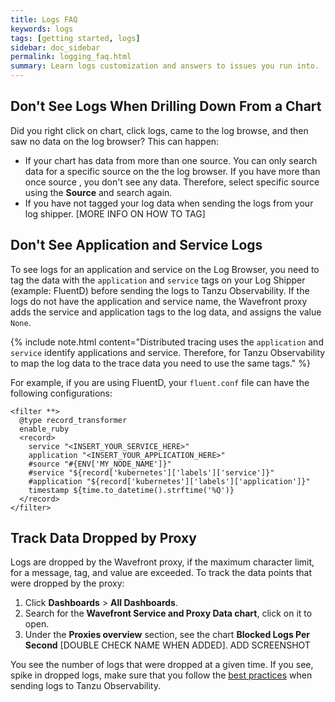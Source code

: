 ```yaml
---
title: Logs FAQ
keywords: logs
tags: [getting started, logs]
sidebar: doc_sidebar
permalink: logging_faq.html
summary: Learn logs customization and answers to issues you run into.
---
```


## Don't See Logs When Drilling Down From a Chart

Did you right click on chart, click logs, came to the log browse, and then saw no data on the log browser?
This can happen:
* If your chart has data from more than one source.
  You can only search data for a specific source on the the log browser. If you have more than once source , you don't see any data. Therefore, select specific source using the **Source** and search again.
* If you have not tagged your log data when sending the logs from your log shipper. [MORE INFO ON HOW TO TAG]

## Don't See Application and Service Logs

To see logs for an application and service on the Log Browser, you need to tag the data with the `application` and `service` tags on your Log Shipper (example: FluentD) before sending the logs to Tanzu Observability. If the logs do not have the application and service name, the Wavefront proxy adds the service and application tags to the log data, and assigns the value `None`.

{% include note.html content="Distributed tracing uses the `application` and `service` identify applications and service. Therefore, for Tanzu Observability to map the log data to the trace data you need to use the same tags." %}

For example, if you are using FluentD, your `fluent.conf` file can have the following configurations:
```
<filter **>
  @type record_transformer
  enable_ruby
  <record>
    service "<INSERT_YOUR_SERVICE_HERE>"
    application "<INSERT_YOUR_APPLICATION_HERE>" 
    #source "#{ENV['MY_NODE_NAME']}"    
    #service "${record['kubernetes']['labels']['service']}"
    #application "${record['kubernetes']['labels']['application']}"
    timestamp ${time.to_datetime().strftime('%Q')}
  </record>
</filter>

```

## Track Data Dropped by Proxy

Logs are dropped by the Wavefront proxy, if the maximum character limit, for a message, tag, and value are exceeded. To track the data points that were dropped by the proxy:
1. Click **Dashboards** > **All Dashboards**.
1. Search for the **Wavefront Service and Proxy Data chart**, click on it to open.
1. Under the **Proxies overview** section, see the chart **Blocked Logs Per Second** [DOUBLE CHECK NAME WHEN ADDED].
    ADD SCREENSHOT

You see the number of logs that were dropped at a given time. If you see, spike in dropped logs, make sure that you follow the [best practices](logging_send_logs.html#best-practice) when sending logs to Tanzu Observability.
